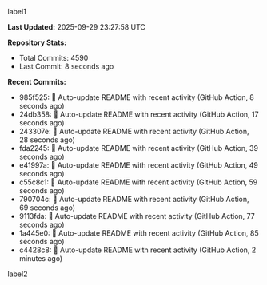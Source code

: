 
label1 
<!-- ACTIVITY_START -->
**Last Updated:** 2025-09-29 23:27:58 UTC

**Repository Stats:**
- Total Commits: 4590
- Last Commit: 8 seconds ago

**Recent Commits:**
- 985f525: 🤖 Auto-update README with recent activity (GitHub Action, 8 seconds ago)
- 24db358: 🤖 Auto-update README with recent activity (GitHub Action, 17 seconds ago)
- 243307e: 🤖 Auto-update README with recent activity (GitHub Action, 28 seconds ago)
- fda2245: 🤖 Auto-update README with recent activity (GitHub Action, 39 seconds ago)
- e41997a: 🤖 Auto-update README with recent activity (GitHub Action, 49 seconds ago)
- c55c8c1: 🤖 Auto-update README with recent activity (GitHub Action, 59 seconds ago)
- 790704c: 🤖 Auto-update README with recent activity (GitHub Action, 69 seconds ago)
- 9113fda: 🤖 Auto-update README with recent activity (GitHub Action, 77 seconds ago)
- 1a445e0: 🤖 Auto-update README with recent activity (GitHub Action, 85 seconds ago)
- c4428c8: 🤖 Auto-update README with recent activity (GitHub Action, 2 minutes ago)
<!-- ACTIVITY_END -->

label2
